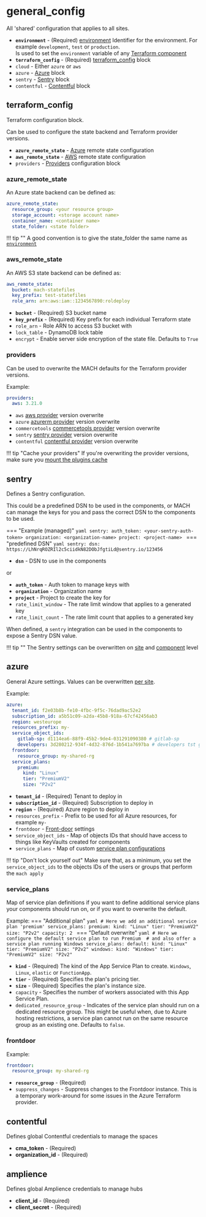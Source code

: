# general_config
All 'shared' configuration that applies to all sites.

- **`environment`** - (Required) [environment](#environment) Identifier for the environment. For example `development`, `test` or `production`.<br>
Is used to set the `environment` variable of any [Terraform component](../components/structure.md#terraform-component)
- **`terraform_config`** - (Required) [terraform_config](#terraform_config) block
- `cloud` - Either `azure` or `aws`
- `azure` - [Azure](#azure) block
- `sentry` - [Sentry](#sentry) block
- `contentful` - [Contentful](#contentful) block


## terraform_config
Terraform configuration block.

Can be used to configure the state backend and Terraform provider versions.

- **`azure_remote_state`** - [Azure](#azure_remote_state) remote state configuration
- **`aws_remote_state`** - [AWS](#aws_remote_state) remote state configuration
- `providers` - [Providers](#providers) configuration block

### azure_remote_state
An Azure state backend can be defined as:

```yaml
azure_remote_state:
  resource_group: <your resource group>
  storage_account: <storage account name>
  container_name: <container name>
  state_folder: <state folder>
```

!!! tip ""
    A good convention is to give the state_folder the same name as [`environment`](#environment)

### aws_remote_state
An AWS S3 state backend can be defined as:

```yaml
aws_remote_state:
  bucket: mach-statefiles
  key_prefix: test-statefiles
  role_arn: arn:aws:iam::1234567890:roldeploy
```

- **`bucket`** - (Required) S3 bucket name
- **`key_prefix`** - (Required) Key prefix for each individual Terraform state
- `role_arn` - Role ARN to access S3 bucket with
- `lock_table` - DynamoDB lock table
- `encrypt` - Enable server side encryption of the state file. Defaults to `True`

### providers

Can be used to overwrite the MACH defaults for the Terraform provider versions.

Example:

```yaml
providers:
  aws: 3.21.0
```

- `aws` [aws provider](https://registry.terraform.io/providers/hashicorp/aws) version overwrite
- `azure` [azurerm provider](https://registry.terraform.io/providers/hashicorp/azurerm) version overwrite
- `commercetools` [commercetools provider](https://registry.terraform.io/providers/labd/commercetools) version overwrite
- `sentry` [sentry provider](https://registry.terraform.io/providers/jianyuan/sentry) version overwrite
- `contentful` [contentful provider](https://registry.terraform.io/providers/labd/contentful) version overwrite


!!! tip "Cache your providers"
    If you're overwriting the provider versions, make sure you [mount the plugins cache](../../topics/deployment/config/index.md#cache-terraform-providers)

## sentry
Defines a Sentry configuration.

This could be a predefined DSN to be used in the components, or MACH can manage the keys for you and pass the correct DSN to the components to be used.

=== "Example (managed)"
    ```yaml
    sentry:
      auth_token: <your-sentry-auth-token>
      organization: <organization-name>
      project: <project-name>
    ```
=== "predefined DSN"
    ```yaml
    sentry:
      dsn: https://LhNrqROZRIl2c5ciidkN82DObJfgtiLd@sentry.io/123456
    ```

- **`dsn`** - DSN to use in the components

or

- **`auth_token`** - Auth token to manage keys with
- **`organization`** - Organization name
- **`project`** - Project to create the key for
- `rate_limit_window` - The rate limit window that applies to a generated key
- `rate_limit_count` - The rate limit count that applies to a generated key

When defined, a `sentry` integration can be used in the components to expose a Sentry DSN value.

!!! tip ""
    The Sentry settings can be overwritten on [site](./sites.md#sentry) and [component](./sites.md#sentry_1) level

## azure

General Azure settings. Values can be overwritten [per site](./sites.md#azure).

Example:
```yaml
azure:
  tenant_id: f2e03b8b-fe10-4fbc-9f5c-76dad9ac52e2
  subscription_id: a5b51c09-a2da-45b8-918a-67cf42456ab3
  region: westeurope
  resources_prefix: my-
  service_object_ids:
    gitlab-sp: d1114ea6-88f9-45b2-9de4-031291090380 # gitlab-sp
    developers: 3d280212-934f-4d32-876d-1b541a7697ba # developers tst group
  frontdoor:
    resource_group: my-shared-rg
  service_plans:
    premium:
      kind: "Linux"
      tier: "PremiumV2"
      size: "P2v2"
```

- **`tenant_id`** - (Required) Tenant to deploy in
- **`subscription_id`** - (Required) Subscription to deploy in
- **`region`** - (Required) Azure region to deploy in
- `resources_prefix` - Prefix to be used for all Azure resources, for example `my-`
- `frontdoor` - [Front-door](#frontdoor) settings
- `service_object_ids` - Map of objects IDs that should have access to things like KeyVaults created for components
- `service_plans` - Map of custom [service plan configurations](#service_plans)


!!! tip "Don't lock yourself out"
    Make sure that, as a minimum, you set the `service_object_ids` to the objects IDs of the users or groups that perform the `mach apply`

### service_plans

Map of service plan definitions if you want to define additional service plans your components should run on, or if you want to overwrite the default.

Example:
=== "Additional plan"
    ```yaml
    # Here we add an additional service plan 'premium'
    service_plans:
      premium:
        kind: "Linux"
        tier: "PremiumV2"
        size: "P2v2"
        capacity: 2
    ```
=== "Default overwrite"
    ```yaml
    # Here we configure the default service plan to run Premium 
    # and also offer a service plan running Windows
    service_plans:
      default:
        kind: "Linux"
        tier: "PremiumV2"
        size: "P2v2"
      windows:
        kind: "Windows"
        tier: "PremiumV2"
        size: "P2v2"
    ```

- **`kind`** - (Required) The kind of the App Service Plan to create. `Windows`, `Linux`, `elastic` or `FunctionApp`.
- **`tier`** - (Required) Specifies the plan's pricing tier.
- **`size`** - (Required) Specifies the plan's instance size.
- `capacity` - Specifies the number of workers associated with this App Service Plan.
- `dedicated_resource_group` - Indicates of the service plan should run on a dedicated resource group. This might be useful when, due to Azure hosting restrictions, a service plan cannot run on the same resource group as an existing one. Defaults to `false`.

### frontdoor

Example:
```yaml
frontdoor:
  resource_group: my-shared-rg
```

- **`resource_group`** - (Required)
- `suppress_changes` - Suppress changes to the Frontdoor instance. This is a temporary work-around for some issues in the Azure Terraform provider.

## contentful
Defines global Contentful credentials to manage the spaces

- **cma_token** - (Required)
- **organization_id** - (Required)


## amplience
Defines global Amplience credentials to manage hubs

- **client_id** - (Required)
- **client_secret** - (Required)
